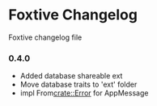 # Foxtive Changelog
Foxtive changelog file 

### 0.4.0
* Added database shareable ext
* Move database traits to 'ext' folder
* impl From<crate::Error> for AppMessage 